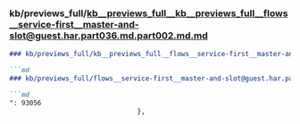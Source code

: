 ### kb/previews_full/kb__previews_full__kb__previews_full__flows__service-first__master-and-slot@guest.har.part036.md.part002.md.md

```md
### kb/previews_full/kb__previews_full__flows__service-first__master-and-slot@guest.har.part036.md.part002.md

```md
### kb/previews_full/flows__service-first__master-and-slot@guest.har.part036.md (part 002)

```md
": 93056
                                },
                          
```

```

```

```
